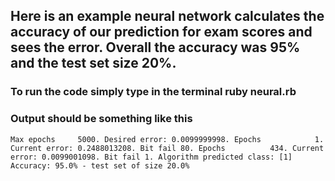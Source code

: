 ## Here is an example neural network calculates the accuracy of our prediction for exam scores and sees the error. Overall the accuracy was 95% and the test set size 20%.

### To run the code simply type in the terminal ruby neural.rb

### Output should be something like this
`Max epochs     5000. Desired error: 0.0099999998.
Epochs            1. Current error: 0.2488013208. Bit fail 80.
Epochs          434. Current error: 0.0099001098. Bit fail 1.
Algorithm predicted class: [1]
Accuracy: 95.0% - test set of size 20.0%
`